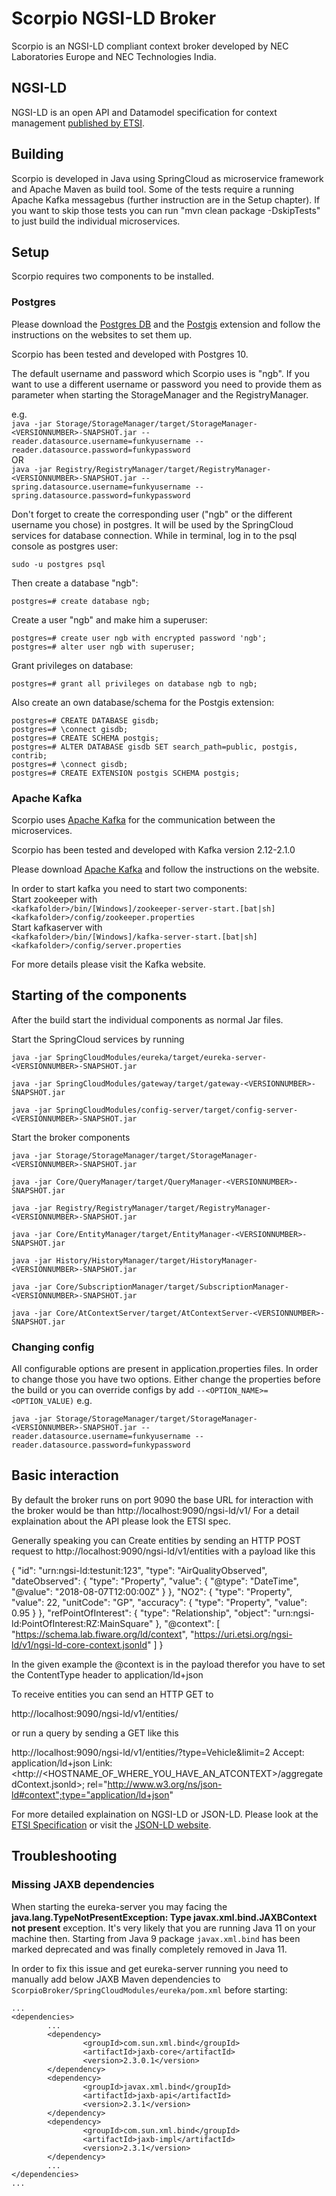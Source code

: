 # Scorpio NGSI-LD Broker

Scorpio is an NGSI-LD compliant context broker developed by NEC Laboratories Europe and NEC Technologies India.

## NGSI-LD

NGSI-LD is an open API and Datamodel specification for context management [published by ETSI](https://www.etsi.org/deliver/etsi_gs/CIM/001_099/009/01.01.01_60/gs_CIM009v010101p.pdf).

## Building

Scorpio is developed in Java using SpringCloud as microservice framework and Apache Maven as build tool. 
Some of the tests require a running Apache Kafka messagebus (further instruction are in the Setup chapter). If you want to skip those tests you can run "mvn clean package -DskipTests" to just build the individual microservices.

## Setup 
Scorpio requires two components to be installed.

### Postgres

Please download the [Postgres DB](https://www.postgresql.org/) and the [Postgis](https://postgis.net) extension and follow the instructions on the websites to set them up.

Scorpio has been tested and developed with Postgres 10. 

The default username and password which Scorpio uses is "ngb". If you want to use a different username or password you need to provide them as parameter when starting the StorageManager and the RegistryManager.

e.g.<br>
`java -jar Storage/StorageManager/target/StorageManager-<VERSIONNUMBER>-SNAPSHOT.jar --reader.datasource.username=funkyusername --reader.datasource.password=funkypassword`<br>
OR<br>
`java -jar Registry/RegistryManager/target/RegistryManager-<VERSIONNUMBER>-SNAPSHOT.jar --spring.datasource.username=funkyusername --spring.datasource.password=funkypassword`<br>
    
Don't forget to create the corresponding user ("ngb" or the different username you chose) in postgres. It will be used by the SpringCloud services for database connection. While in terminal, log in to the psql console as postgres user:

`sudo -u postgres psql`

Then create a database "ngb":

`postgres=# create database ngb;`

Create a user "ngb" and make him a superuser:

`postgres=# create user ngb with encrypted password 'ngb';`<br>
`postgres=# alter user ngb with superuser;`

Grant privileges on database:

`postgres=# grant all privileges on database ngb to ngb;`

Also create an own database/schema for the Postgis extension:

`postgres=# CREATE DATABASE gisdb;`<br>
`postgres=# \connect gisdb;`<br>
`postgres=# CREATE SCHEMA postgis;`<br>
`postgres=# ALTER DATABASE gisdb SET search_path=public, postgis, contrib;`<br>
`postgres=# \connect gisdb;`<br>
`postgres=# CREATE EXTENSION postgis SCHEMA postgis;`

### Apache Kafka

Scorpio uses [Apache Kafka](https://kafka.apache.org/) for the communication between the microservices.

Scorpio has been tested and developed with Kafka version 2.12-2.1.0

Please download [Apache Kafka](https://kafka.apache.org/downloads) and follow the instructions on the website. 

In order to start kafka you need to start two components:<br>
Start zookeeper with<br>
`<kafkafolder>/bin/[Windows]/zookeeper-server-start.[bat|sh] <kafkafolder>/config/zookeeper.properties`<br>
Start kafkaserver with<br>
`<kafkafolder>/bin/[Windows]/kafka-server-start.[bat|sh] <kafkafolder>/config/server.properties`

For more details please visit the Kafka website.

## Starting of the components

After the build start the individual components as normal Jar files.

Start the SpringCloud services by running 

`java -jar SpringCloudModules/eureka/target/eureka-server-<VERSIONNUMBER>-SNAPSHOT.jar`

`java -jar SpringCloudModules/gateway/target/gateway-<VERSIONNUMBER>-SNAPSHOT.jar`

`java -jar SpringCloudModules/config-server/target/config-server-<VERSIONNUMBER>-SNAPSHOT.jar`


Start the broker components 

`java -jar Storage/StorageManager/target/StorageManager-<VERSIONNUMBER>-SNAPSHOT.jar`

`java -jar Core/QueryManager/target/QueryManager-<VERSIONNUMBER>-SNAPSHOT.jar`

`java -jar Registry/RegistryManager/target/RegistryManager-<VERSIONNUMBER>-SNAPSHOT.jar`

`java -jar Core/EntityManager/target/EntityManager-<VERSIONNUMBER>-SNAPSHOT.jar`

`java -jar History/HistoryManager/target/HistoryManager-<VERSIONNUMBER>-SNAPSHOT.jar`

`java -jar Core/SubscriptionManager/target/SubscriptionManager-<VERSIONNUMBER>-SNAPSHOT.jar`

`java -jar Core/AtContextServer/target/AtContextServer-<VERSIONNUMBER>-SNAPSHOT.jar`

### Changing config 
All configurable options are present in application.properties files. In order to change those you have two options.
Either change the properties before the build or you can override configs by add `--<OPTION_NAME>=<OPTION_VALUE)`
e.g. 

`java -jar Storage/StorageManager/target/StorageManager-<VERSIONNUMBER>-SNAPSHOT.jar --reader.datasource.username=funkyusername --reader.datasource.password=funkypassword`

## Basic interaction

By default the broker runs on port 9090 the base URL for interaction with the broker would be than
http://localhost:9090/ngsi-ld/v1/
For a detail explaination about the API please look the ETSI spec.


Generally speaking you can 
Create entities by sending an HTTP POST request to http://localhost:9090/ngsi-ld/v1/entities
with a payload like this 

{
    "id": "urn:ngsi-ld:testunit:123",
    "type": "AirQualityObserved",
    "dateObserved": {
        "type": "Property",
        "value": {
            "@type": "DateTime",
            "@value": "2018-08-07T12:00:00Z"
        }
    },
    "NO2": {
        "type": "Property",
        "value": 22,
        "unitCode": "GP",
        "accuracy": {
            "type": "Property",
            "value": 0.95
        }
    },
    "refPointOfInterest": {
        "type": "Relationship",
        "object": "urn:ngsi-ld:PointOfInterest:RZ:MainSquare"
    },
    "@context": [
        "https://schema.lab.fiware.org/ld/context",
        "https://uri.etsi.org/ngsi-ld/v1/ngsi-ld-core-context.jsonld"
    ]
}


In the given example the @context is in the payload therefor you have to set the ContentType header to application/ld+json

To receive entities you can send an HTTP GET to 

http://localhost:9090/ngsi-ld/v1/entities/<entityId>

or run a query by sending a GET like this 

http://localhost:9090/ngsi-ld/v1/entities/?type=Vehicle&limit=2 
Accept: application/ld+json 
Link: <http://<HOSTNAME_OF_WHERE_YOU_HAVE_AN_ATCONTEXT>/aggregatedContext.jsonld>; rel="http://www.w3.org/ns/json-ld#context";type="application/ld+json"

For more detailed explaination on NGSI-LD or JSON-LD. Please look at the [ETSI Specification](https://www.etsi.org/deliver/etsi_gs/CIM/001_099/009/01.01.01_60/gs_CIM009v010101p.pdf) or visit the [JSON-LD website](https://json-ld.org/).

## Troubleshooting

### Missing JAXB dependencies

When starting the eureka-server you may facing the **java.lang.TypeNotPresentException: Type javax.xml.bind.JAXBContext not present** exception. It's very likely that you are running Java 11 on your machine then. Starting from Java 9 package `javax.xml.bind` has been marked deprecated and was finally completely removed in Java 11.

In order to fix this issue and get eureka-server running you need to manually add below JAXB Maven dependencies to `ScorpioBroker/SpringCloudModules/eureka/pom.xml` before starting:

```
...
<dependencies>
        ...
        <dependency>
                <groupId>com.sun.xml.bind</groupId>
                <artifactId>jaxb-core</artifactId>
                <version>2.3.0.1</version>
        </dependency>
        <dependency>
                <groupId>javax.xml.bind</groupId>
                <artifactId>jaxb-api</artifactId>
                <version>2.3.1</version>
        </dependency>
        <dependency>
                <groupId>com.sun.xml.bind</groupId>
                <artifactId>jaxb-impl</artifactId>
                <version>2.3.1</version>
        </dependency>
        ...
</dependencies>
...
```



